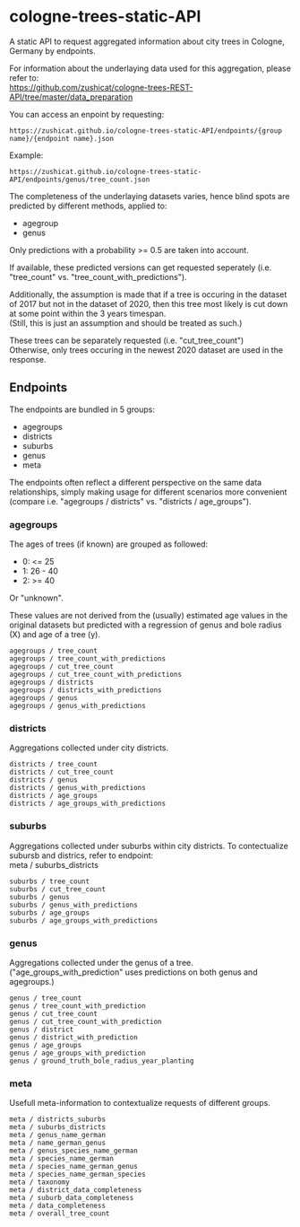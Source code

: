 # cologne-trees-static-API
A static API to request aggregated information about city trees in Cologne, Germany by endpoints.

For information about the underlaying data used for this aggregation, please refer to:    
https://github.com/zushicat/cologne-trees-REST-API/tree/master/data_preparation    


You can access an enpoint by requesting:    
```
https://zushicat.github.io/cologne-trees-static-API/endpoints/{group name}/{endpoint name}.json
```

Example:
```
https://zushicat.github.io/cologne-trees-static-API/endpoints/genus/tree_count.json
```

The completeness of the underlaying datasets varies, hence blind spots are predicted by different methods, applied to:
- agegroup
- genus

Only predictions with a probability >= 0.5 are taken into account.    

If available, these predicted versions can get requested seperately (i.e. "tree_count" vs. "tree_count_with_predictions").    

Additionally, the assumption is made that if a tree is occuring in the dataset of 2017 but not in the dataset of 2020, then this tree most likely is cut down at some point within the 3 years timespan.   
(Still, this is just an assumption and should be treated as such.)    

These trees can be separately requested (i.e. "cut_tree_count")    
Otherwise, only trees occuring in the newest 2020 dataset are used in the response.


## Endpoints
The endpoints are bundled in 5 groups:
- agegroups
- districts
- suburbs
- genus
- meta


The endpoints often reflect a different perspective on the same data relationships, simply making usage for different scenarios more convenient (compare i.e. "agegroups / districts" vs. "districts / age_groups").    


### agegroups
The ages of trees (if known) are grouped as followed:
- 0: <= 25
- 1: 26 - 40
- 2: >= 40

Or "unknown".    

These values are not derived from the (usually) estimated age values in the original datasets but predicted with a regression of genus and bole radius (X) and age of a tree (y).

```
agegroups / tree_count
agegroups / tree_count_with_predictions
agegroups / cut_tree_count
agegroups / cut_tree_count_with_predictions
agegroups / districts
agegroups / districts_with_predictions
agegroups / genus
agegroups / genus_with_predictions
```

### districts
Aggregations collected under city districts.    

```
districts / tree_count
districts / cut_tree_count
districts / genus
districts / genus_with_predictions
districts / age_groups
districts / age_groups_with_predictions
```

### suburbs
Aggregations collected under suburbs within city districts. To contectualize subursb and districs, refer to endpoint:    
meta / suburbs_districts    

```
suburbs / tree_count
suburbs / cut_tree_count
suburbs / genus
suburbs / genus_with_predictions
suburbs / age_groups
suburbs / age_groups_with_predictions
```

### genus
Aggregations collected under the genus of a tree. ("age_groups_with_prediction" uses predictions on both genus and agegroups.)    

```
genus / tree_count
genus / tree_count_with_prediction
genus / cut_tree_count
genus / cut_tree_count_with_prediction
genus / district
genus / district_with_prediction
genus / age_groups
genus / age_groups_with_prediction
genus / ground_truth_bole_radius_year_planting
```

### meta
Usefull meta-information to contextualize requests of different groups.    

```
meta / districts_suburbs
meta / suburbs_districts
meta / genus_name_german
meta / name_german_genus
meta / genus_species_name_german
meta / species_name_german
meta / species_name_german_genus
meta / species_name_german_species
meta / taxonomy
meta / district_data_completeness
meta / suburb_data_completeness
meta / data_completeness
meta / overall_tree_count
```
